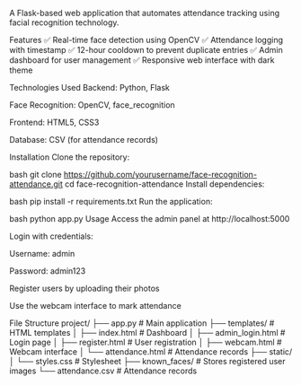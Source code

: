 A Flask-based web application that automates attendance tracking using facial recognition technology.

Features
✅ Real-time face detection using OpenCV
✅ Attendance logging with timestamp
✅ 12-hour cooldown to prevent duplicate entries
✅ Admin dashboard for user management
✅ Responsive web interface with dark theme

Technologies Used
Backend: Python, Flask

Face Recognition: OpenCV, face_recognition

Frontend: HTML5, CSS3

Database: CSV (for attendance records)

Installation
Clone the repository:

bash
git clone https://github.com/yourusername/face-recognition-attendance.git
cd face-recognition-attendance
Install dependencies:

bash
pip install -r requirements.txt
Run the application:

bash
python app.py
Usage
Access the admin panel at http://localhost:5000

Login with credentials:

Username: admin

Password: admin123

Register users by uploading their photos

Use the webcam interface to mark attendance

File Structure
project/
├── app.py                # Main application
├── templates/            # HTML templates
│   ├── index.html        # Dashboard
│   ├── admin_login.html  # Login page
│   ├── register.html     # User registration
│   ├── webcam.html       # Webcam interface
│   └── attendance.html   # Attendance records
├── static/
│   └── styles.css        # Stylesheet
├── known_faces/          # Stores registered user images
└── attendance.csv        # Attendance records
